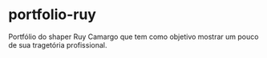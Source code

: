 # portfolio-ruy

Portfólio do shaper Ruy Camargo que tem como objetivo mostrar um pouco de sua tragetória profissional.
